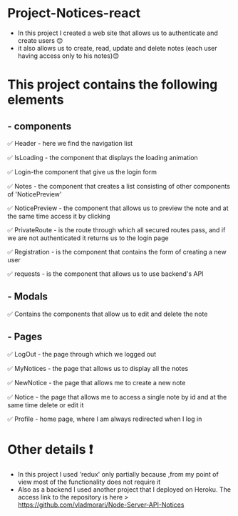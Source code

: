 # Project-Notices-react 
- In this project I created a web site that allows us to authenticate and create users 😊
- it also allows us to create, read, update and delete notes (each user having access only to his notes)😊

# This project contains the following elements
## - components

   ✅ Header - here we find the navigation list
   
   ✅ IsLoading - the component that displays the loading animation

   ✅ Login-the component that give us the login form

   ✅ Notes - the component that creates a list consisting of other components of 'NoticePreview' 
  
   ✅ NoticePreview - the component that allows us to preview the note and at the same time access it by clicking
   
   ✅ PrivateRoute - is the route through which all secured routes pass, and if we are not authenticated it returns us to the login page
   
   ✅ Registration - is the component that contains the form of creating a new user

   ✅ requests - is the component that allows us to use backend's API
   
   
   ## - Modals

   ✅ Contains the components that allow us to edit and delete the note

 ##  - Pages
  
  ✅ LogOut - the page through which we logged out

  ✅ MyNotices - the page that allows us to display all the notes

  ✅ NewNotice - the page that allows me to create a new note

  ✅ Notice - the page that allows me to access a single note by id and at the same time delete or edit it
 
  ✅ Profile - home page, where I am always redirected when I log in

  # Other details ❗
- In this project I used 'redux' only partially because ,from my point of view most of the functionality does not require it 
- Also as a backend I used another project that I deployed on Heroku. The access link to the repository is here > https://github.com/vladmorari/Node-Server-API-Notices

